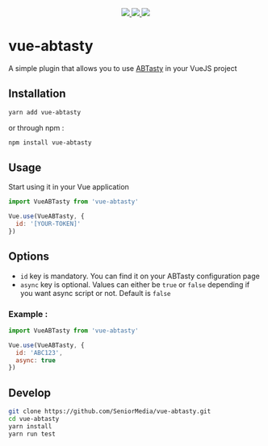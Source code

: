 <p align="center">
  <a href="https://badge.fury.io/js/vue-abtasty">
   <img src="https://badge.fury.io/js/vue-abtasty.svg" />
  <a/>
  <a href="https://www.npmjs.com/package/vue-abtasty">
    <img src="https://img.shields.io/npm/dm/vue-abtasty.svg" />
  <a/>
  <a href="https://travis-ci.org/SeniorMedia/vue-abtasty">
    <img src="https://travis-ci.org/SeniorMedia/vue-abtasty.svg?branch=master" />
  </a>
</p>

# vue-abtasty

A simple plugin that allows you to use [ABTasty](https://www.abtasty.com/) in your VueJS project

## Installation
```bash
yarn add vue-abtasty
```

or through npm :
```bash
npm install vue-abtasty
```

## Usage
Start using it in your Vue application
```js
import VueABTasty from 'vue-abtasty'

Vue.use(VueABTasty, {
  id: '[YOUR-TOKEN]'
})
```

## Options

- `id` key is mandatory. You can find it on your ABTasty configuration page
- `async` key is optional. Values can either be `true` or `false` depending if you want async script or not. Default is `false`

### Example :

```js
import VueABTasty from 'vue-abtasty'

Vue.use(VueABTasty, {
  id: 'ABC123',
  async: true
})
```

## Develop
```bash
git clone https://github.com/SeniorMedia/vue-abtasty.git
cd vue-abtasty
yarn install
yarn run test
```
